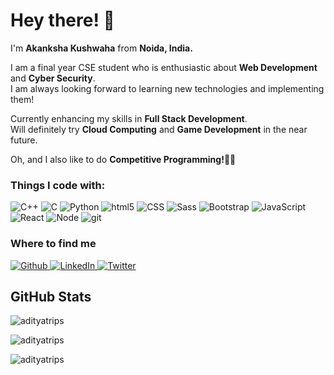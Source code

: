 <h1> Hey there! 👋 </h1>

<p> I'm <b>Akanksha Kushwaha</b> from <b> Noida, India. </b> </p>
<p>I am a final year CSE student who is enthusiastic about <b>Web Development</b> and <b>Cyber Security</b>.<br> I am always looking forward to learning new technologies and implementing them!</p>
<p>Currently enhancing my skills in <b>Full Stack Development</b>.<br> Will definitely try <b>Cloud Computing</b> and <b>Game Development</b> in the near future. </p>

<p>Oh, and I also like to do <b>Competitive Programming!</b>🙋‍♀️</p>

<h3> Things I code with: </h3>

<p>
  <img alt="C++" src="https://img.shields.io/badge/C%2B%2B-00599C?style=flat-square&logo=c%2B%2B&logoColor=white" />
  <img alt="C" src="https://img.shields.io/badge/C-00599C?style=flat-square&logo=c&logoColor=white" />
  <img alt="Python" src="https://img.shields.io/badge/Python-14354C?style=flat-square&logo=python&logoColor=white" />
  <img alt="html5" src="https://img.shields.io/badge/-HTML5-E34F26?style=flat-square&logo=html5&logoColor=white" />
  <img alt="CSS" src="https://img.shields.io/badge/CSS-239120?&style=flat-square&logo=css3&logoColor=white" />
  <img alt="Sass" src="https://img.shields.io/badge/-Sass-CC6699?style=flat-square&logo=sass&logoColor=white" />
  <img alt="Bootstrap" src="https://img.shields.io/badge/Bootstrap-563D7C?style=flat-square&logo=bootstrap&logoColor=white" />
  <img alt="JavaScript" src="https://img.shields.io/badge/JavaScript-323330?style=flat-square&logo=javascript&logoColor=F7DF1E" />
  <img alt="React" src="https://img.shields.io/badge/-React-45b8d8?style=flat-square&logo=react&logoColor=white" />
  <img alt="Node" src="https://img.shields.io/badge/-Node-6cc24a?style=flat-square&logo=node.js&logoColor=white" />
  <img alt="git" src="https://img.shields.io/badge/-Git-F05032?style=flat-square&logo=git&logoColor=white" />
</p>

<h3>Where to find me</h3>

<p>
    <a href="https://github.com/adityatrips" target="_blank">
        <img alt="Github" src="https://img.shields.io/badge/GitHub-%2312100E.svg?&style=for-the-badge&logo=Github&logoColor=white" />
    </a> 
    <a href="https://www.linkedin.com/in/adityatripathi-at04/" target="_blank">
        <img alt="LinkedIn" src="https://img.shields.io/badge/linkedin-%230077B5.svg?&style=for-the-badge&logo=linkedin&logoColor=white" />
    </a> 
    <a href="https://twitter.com/adity04tripathi" target="_blank">
        <img alt="Twitter" src="https://img.shields.io/badge/twitter-%231DA1F2.svg?&style=for-the-badge&logo=twitter&logoColor=white" />
    </a>
</p>

<h2>GitHub Stats</h2>

<p>
    <img align="center" src="https://github-readme-stats.vercel.app/api/top-langs?username=adityatrips&show_icons=true&locale=en&layout=compact&theme=omni" alt="adityatrips" />
</p>
<p>
    <img align="center" src="https://github-readme-stats.vercel.app/api?username=adityatrips&show_icons=true&locale=en&theme=omni" alt="adityatrips" />
</p>
<p>
    <img align="center" src="https://github-readme-streak-stats.herokuapp.com/?user=adityatrips&theme=omni" alt="adityatrips" />
</p>
